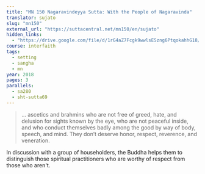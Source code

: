 ```yaml
---
title: "MN 150 Nagaravindeyya Sutta: With the People of Nagaravinda"
translator: sujato
slug: "mn150"
external_url: "https://suttacentral.net/mn150/en/sujato"
hidden_links:
  - "https://drive.google.com/file/d/1rG4aZ7Fcgk9wwlsESzng6PtqokahhG18/view?usp=drivesdk"
course: interfaith
tags:
  - setting
  - sangha
  - mn
year: 2018
pages: 3
parallels:
  - sa280
  - sht-sutta69
---
```


> … ascetics and brahmins who are not free of greed, hate, and delusion for sights known by the eye, who are not peaceful inside, and who conduct themselves badly among the good by way of body, speech, and mind. They don’t deserve honor, respect, reverence, and veneration.

In discussion with a group of householders, the Buddha helps them to distinguish those spiritual practitioners who are worthy of respect from those who aren't.

